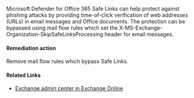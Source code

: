Microsoft Defender for Office 365 Safe Links can help protect against phishing attacks by providing time-of-click verification of web addresses (URLs) in email messages and Office documents. The protection can be bypassed using mail flow rules which set the X-MS-Exchange-Organization-SkipSafeLinksProcessing header for email messages.

#### Remediation action
Remove mail flow rules which bypass Safe Links.

#### Related Links

* [Exchange admin center in Exchange Online](https://outlook.office365.com/ecp/)
